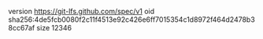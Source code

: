 version https://git-lfs.github.com/spec/v1
oid sha256:4de5fcb0080f2c11f4513e92c426e6ff7015354c1d8972f464d2478b38cc67af
size 12346
